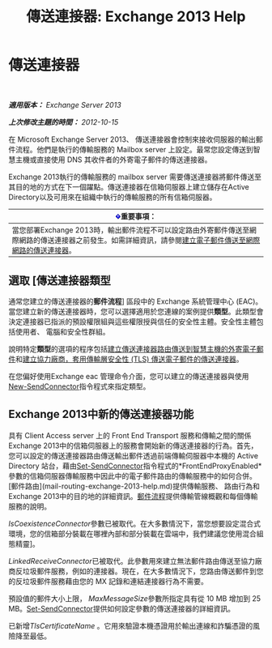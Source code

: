 ﻿---
title: '傳送連接器: Exchange 2013 Help'
TOCTitle: 傳送連接器
ms:assetid: 6aa19a12-c7b2-4eac-a8dc-9a4d26919ac5
ms:mtpsurl: https://technet.microsoft.com/zh-tw/library/Aa998662(v=EXCHG.150)
ms:contentKeyID: 50473396
ms.date: 05/21/2018
mtps_version: v=EXCHG.150
ms.translationtype: MT
---

# 傳送連接器

 

_**適用版本：** Exchange Server 2013_

_**上次修改主題的時間：** 2012-10-15_

在 Microsoft Exchange Server 2013、 傳送連接器會控制來接收伺服器的輸出郵件流程。他們是執行的傳輸服務的 Mailbox server 上設定。最常您設定傳送到智慧主機或直接使用 DNS 其收件者的外寄電子郵件的傳送連接器。

Exchange 2013執行的傳輸服務的 mailbox server 需要傳送連接器將郵件傳送至其目的地的方式在下一個躍點。傳送連接器在信箱伺服器上建立儲存在Active Directory以及可用來在組織中執行的傳輸服務的所有信箱伺服器。

<table>
<thead>
<tr class="header">
<th><img src="images/Bb124558.important(EXCHG.150).gif" title="重要事項" alt="重要事項" />重要事項：</th>
</tr>
</thead>
<tbody>
<tr class="odd">
<td>當您部署Exchange 2013時，輸出郵件流程不可以設定路由外寄郵件傳送至網際網路的傳送連接器之前發生。如需詳細資訊，請參閱<a href="create-a-send-connector-for-email-sent-to-the-internet-exchange-2013-help.md">建立電子郵件傳送至網際網路的傳送連接器</a>。</td>
</tr>
</tbody>
</table>


## 選取 \[傳送連接器類型

通常您建立的傳送連接器的**郵件流程**\] 區段中的 Exchange 系統管理中心 (EAC)。當您建立新的傳送連接器時，您可以選擇適用於您連線的案例提供**類型**。此類型會決定連接器已指派的預設權限組與這些權限授與信任的安全性主體。安全性主體包括使用者、 電腦和安全性群組。

說明特定**類型**的選項的程序包括[建立傳送連接器路由傳送到智慧主機的外寄電子郵件](create-a-send-connector-to-route-outbound-email-through-a-smart-host-exchange-2013-help.md)和[建立協力廠商，套用傳輸層安全性 (TLS) 傳送電子郵件的傳送連接器](create-a-send-connector-to-send-email-to-a-partner-with-transport-layer-security-tls-applied-exchange-2013-help.md)。

在您偏好使用Exchange eac 管理命令介面，您可以建立的傳送連接器與使用[New-SendConnector](https://technet.microsoft.com/zh-tw/library/aa998936\(v=exchg.150\))指令程式來指定類型。

## Exchange 2013中新的傳送連接器功能

具有 Client Access server 上的 Front End Transport 服務和傳輸之間的關係Exchange 2013中的信箱伺服器上的服務會開始新的傳送連接器的行為。首先，您可以設定的傳送連接器路由傳送輸出郵件透過前端傳輸伺服器中本機的 Active Directory 站台，藉由[Set-SendConnector](https://technet.microsoft.com/zh-tw/library/aa998294\(v=exchg.150\))指令程式的*FrontEndProxyEnabled*參數的信箱伺服器傳輸服務中因此中的電子郵件路由的傳輸服務中的如何合併。[郵件路由](mail-routing-exchange-2013-help.md)提供傳輸服務、 路由行為和Exchange 2013中的目的地的詳細資訊。[郵件流程](mail-flow-exchange-2013-help.md)提供傳輸管線概觀和每個傳輸服務的說明。

*IsCoexistenceConnector*參數已被取代。在大多數情況下，當您想要設定混合式環境，您的信箱部分裝載在哪裡內部和部分裝載在雲端中，我們建議您使用混合組態精靈\]。

*LinkedReceiveConnector*已被取代。此參數用來建立無法郵件路由傳送至協力廠商反垃圾郵件服務，例如的連接器。現在，在大多數情況下，您路由傳送郵件到您的反垃圾郵件服務藉由您的 MX 記錄和連結連接器行為不需要。

預設值的郵件大小上限， *MaxMessageSize*參數所指定具有從 10 MB 增加到 25 MB。[Set-SendConnector](https://technet.microsoft.com/zh-tw/library/aa998294\(v=exchg.150\))提供如何設定參數的傳送連接器的詳細資訊。

已新增*TlsCertificateName* 。它用來驗證本機憑證用於輸出連線和詐騙憑證的風險降至最低。

